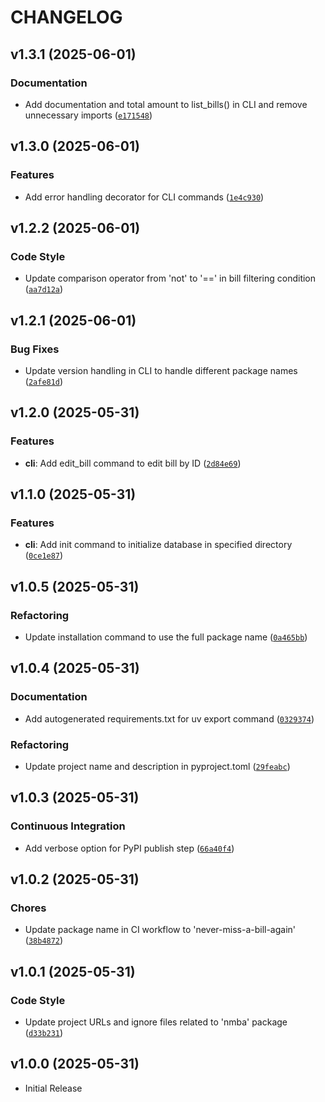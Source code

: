 # CHANGELOG

<!-- version list -->

## v1.3.1 (2025-06-01)

### Documentation

- Add documentation and total amount to list_bills() in CLI and remove unnecessary imports
  ([`e171548`](https://github.com/timmyb824/never-miss-a-bill-again/commit/e171548f330b845eb07b782580cab74de8b6e154))


## v1.3.0 (2025-06-01)

### Features

- Add error handling decorator for CLI commands
  ([`1e4c930`](https://github.com/timmyb824/never-miss-a-bill-again/commit/1e4c9309c3a5e5d83bc1b98fc7559ebf7b180216))


## v1.2.2 (2025-06-01)

### Code Style

- Update comparison operator from 'not' to '==' in bill filtering condition
  ([`aa7d12a`](https://github.com/timmyb824/never-miss-a-bill-again/commit/aa7d12a3d59ec11aa2b214f5b00ad8ec2512ca37))


## v1.2.1 (2025-06-01)

### Bug Fixes

- Update version handling in CLI to handle different package names
  ([`2afe81d`](https://github.com/timmyb824/never-miss-a-bill-again/commit/2afe81d5c58fd0067aab54fd3d99aac01f23daa3))


## v1.2.0 (2025-05-31)

### Features

- **cli**: Add edit_bill command to edit bill by ID
  ([`2d84e69`](https://github.com/timmyb824/never-miss-a-bill-again/commit/2d84e69957c981a9d2ee4a293603dfd47d40a0b6))


## v1.1.0 (2025-05-31)

### Features

- **cli**: Add init command to initialize database in specified directory
  ([`0ce1e87`](https://github.com/timmyb824/never-miss-a-bill-again/commit/0ce1e87c1f714faaeb8c5717077f2074d84db06d))


## v1.0.5 (2025-05-31)

### Refactoring

- Update installation command to use the full package name
  ([`0a465bb`](https://github.com/timmyb824/never-miss-a-bill-again/commit/0a465bb1df73c1cb097e0ae308899bfa58f5bdc7))


## v1.0.4 (2025-05-31)

### Documentation

- Add autogenerated requirements.txt for uv export command
  ([`0329374`](https://github.com/timmyb824/never-miss-a-bill-again/commit/0329374b2b94e321a65e66653e9ba82a8a3440b0))

### Refactoring

- Update project name and description in pyproject.toml
  ([`29feabc`](https://github.com/timmyb824/never-miss-a-bill-again/commit/29feabc742fa715acfeab82c6be239a3649142c5))


## v1.0.3 (2025-05-31)

### Continuous Integration

- Add verbose option for PyPI publish step
  ([`66a40f4`](https://github.com/timmyb824/never-miss-a-bill-again/commit/66a40f49fe0c3f35f25d2a21b9f44061491d85ba))


## v1.0.2 (2025-05-31)

### Chores

- Update package name in CI workflow to 'never-miss-a-bill-again'
  ([`38b4872`](https://github.com/timmyb824/never-miss-a-bill-again/commit/38b4872275a49bacdf046b955ef3b62d6231487f))


## v1.0.1 (2025-05-31)

### Code Style

- Update project URLs and ignore files related to 'nmba' package
  ([`d33b231`](https://github.com/timmyb824/never-miss-a-bill-again/commit/d33b231bf5fec3fde9ef16416f5f0d76676e141c))


## v1.0.0 (2025-05-31)

- Initial Release
